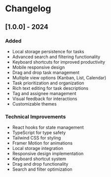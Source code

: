 # Changelog

## [1.0.0] - 2024

### Added
- Local storage persistence for tasks
- Advanced search and filtering functionality
- Keyboard shortcuts for improved productivity
- Mobile responsive design
- Drag and drop task management
- Multiple view options (Kanban, List, Calendar)
- Task prioritization and organization
- Rich text editing for task descriptions
- Tag and assignee management
- Visual feedback for interactions
- Customizable themes

### Technical Improvements
- React hooks for state management
- TypeScript for type safety
- Tailwind CSS for styling
- Framer Motion for animations
- Local storage integration
- Responsive design implementation
- Keyboard shortcut system
- Drag and drop functionality
- Search and filter optimization
